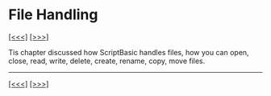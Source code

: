# File Handling

[\[\<\<\<\]](ug_11.md) [\[\>\>\>\]](ug_12.1.md)

Tis chapter discussed how ScriptBasic handles files, how you can open,
close, read, write, delete, create, rename, copy, move files.

-----

[\[\<\<\<\]](ug_11.md) [\[\>\>\>\]](ug_12.1.md)
